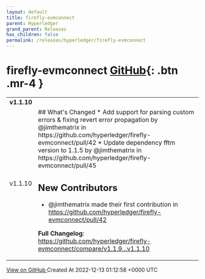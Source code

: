 ```yaml
---
layout: default
title: firefly-evmconnect
parent: Hyperledger
grand_parent: Releases
has_children: false
permalink: /releases/hyperledger/firefly-evmconnect
---
```


# firefly-evmconnect <span class="fs-3 right-align">[GitHub](https://github.com/hyperledger/firefly-evmconnect){: .btn .mr-4 }</span>


<div>
    <table>
        <tr>
            <td colspan="2">
                <b>
                    v1.1.10
                </b>
            </td>
        </tr>
        <tr>
            <td>
                <span class="chip">
                    v1.1.10
                </span>
            </td>
            <td>
                ## What's Changed
* Add support for parsing custom errors & fixing revert error propagation by @jimthematrix in https://github.com/hyperledger/firefly-evmconnect/pull/42
* Update dependency fftm version to 1.1.5 by @jimthematrix in https://github.com/hyperledger/firefly-evmconnect/pull/45

## New Contributors
* @jimthematrix made their first contribution in https://github.com/hyperledger/firefly-evmconnect/pull/42

**Full Changelog**: https://github.com/hyperledger/firefly-evmconnect/compare/v1.1.9...v1.1.10
            </td>
        </tr>
    </table>
    <a href="https://github.com/hyperledger/firefly-evmconnect/releases/tag/v1.1.10" class=".btn">
        View on GitHub
    </a>
    <span class="right-align">
        Created At 2022-12-13 01:12:58 +0000 UTC
    </span>
</div>

